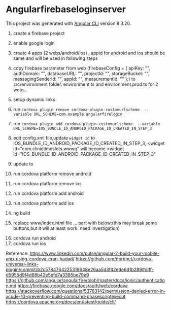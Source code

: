 # Angularfirebaseloginserver

This project was generated with [Angular CLI](https://github.com/angular/angular-cli) version 8.3.20.

1) create a firebase project
2) enable google login
3) create 4 apps (2 webs/android/ios) , appid for android and ios should be same and will be used in following steps
4) copy firebase parameter from web (firebaseConfig = {
    apiKey: "",
    authDomain: "",
    databaseURL: "",
    projectId: "",
    storageBucket: "",
    messagingSenderId: "",
    appId: "",
    measurementId: ""
  };) to src/environment folder. environment.ts and environment.prod.ts for 2 webs,
5) setup dynamic links 
6) run `cordova plugin remove cordova-plugin-customurlscheme  --variable URL_SCHEME=com.example.angularfirelogin`
7) run `cordova plugin add cordova-plugin-customurlscheme  --variable URL_SCHEME=IOS_BUNDLE_ID_ANDROID_PACKAGE_ID_CREATED_IN_STEP_3`
8) edit config.xml file,update `widget id` to IOS_BUNDLE_ID_ANDROID_PACKAGE_ID_CREATED_IN_STEP_3, 
<widget id="com.clinictimeslots.wwwq" will become <widget id="IOS_BUNDLE_ID_ANDROID_PACKAGE_ID_CREATED_IN_STEP_3"
9) update <universal-links>
      <host name="angularfirelogin.page.link" scheme="https" />
      <host name="angularfirelogin-94117.firebaseapp.com" scheme="https">
        <path url="/__/auth/callback"/>
      </host>
    </universal-links>
    to 
    <universal-links>
      <host name="DYNAMIC_LINKS_DOMAIN_CREATED_IN_STEP_5" scheme="https" />
      <host name="authDomain_CREATED_IN_STEP_4_FIREBASE_PARAMETERS" scheme="https">
        <path url="/__/auth/callback"/>
      </host>
    </universal-links>
    
10) run cordova platform remove android
11) run cordova platform remove ios
12) run cordova platform add android
13) run cordova platform add ios
14) ng build
15) replace www/index.html file <body>...</body> part with below:(this may break some buttons,but it will at least work. need investigation) 
<body>
  <app-root></app-root>
  <script src="runtime-es2015.js" type="text/javascript"></script>
  <script src="runtime-es5.js" type="text/javascript" defer></script>
  <script src="polyfills-es5.js" type="text/javascript" defer></script>
  <script src="polyfills-es2015.js" type="text/javascript"></script>
  <script src="styles-es2015.js" type="text/javascript"></script>
  <script src="styles-es5.js" type="text/javascript" defer></script>
  <script src="vendor-es2015.js" type="text/javascript"></script>
  <script src="vendor-es5.js" type="text/javascript" defer></script>
  <script src="main-es2015.js" type="text/javascript"></script>
  <script src="main-es5.js" type="text/javascript" defer></script>
</body>

16) cordova run android
17) cordova run ios

Reference:
https://www.linkedin.com/pulse/angular-2-build-your-mobile-app-using-cordova-eran-hadad/
https://github.com/nordnet/cordova-universal-links-plugin/commit/b2c5784764225319648e26aa5d3f42ede6d1b289#diff-d5955d9f4d88b42e5efd7a3385be79e9
https://github.com/angular/angularfire/blob/master/docs/ionic/authentication.md
https://firebase.google.com/docs/auth/web/cordova
https://stackoverflow.com/questions/53783142/permission-denied-error-in-xcode-10-preventing-build-command-phasescriptexecut
https://cordova.apache.org/docs/en/latest/guide/cli/
